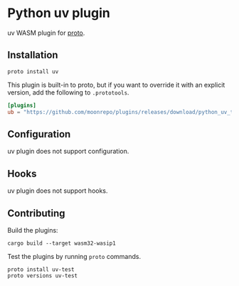 # Python uv plugin

uv WASM plugin for [proto](https://github.com/moonrepo/proto).

## Installation

```shell
proto install uv
```

This plugin is built-in to proto, but if you want to override it with an explicit version, add the following to `.prototools`.

```toml
[plugins]
ub = "https://github.com/moonrepo/plugins/releases/download/python_uv_tool-vX.Y.Z/python_uv_tool.wasm"
```

## Configuration

uv plugin does not support configuration.

## Hooks

uv plugin does not support hooks.

## Contributing

Build the plugins:

```shell
cargo build --target wasm32-wasip1
```

Test the plugins by running `proto` commands.

```shell
proto install uv-test
proto versions uv-test
```
